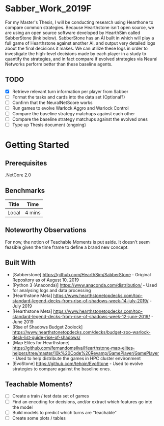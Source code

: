 # Sabber_Work_2019F
For my Master's Thesis, I will be conducting research using Hearthone to compare common strategies. Because Hearthstone isn't open source, we are using an open source software developed by HearthSim called SabberStone (link below). SabberStone has an AI built in which will play a full game of Hearthstone against another AI, and output very detailed logs about the final decisions it makes. We can utilize these logs in order to investigate the high-level decisions made by each player in a study to quantify the strategies, and in fact compare if evolved strategies via Neural Networks perform better than these baseline agents. 

## TODO

- [x] Retrieve relevant turn information per player from Sabber
- [ ] Format the tasks and cards into the data set (Optional?)
- [ ] Confirm that the NeuralNetScore works
- [ ] Run games to evolve Warlock Aggro and Warlock Control
- [ ] Compare the baseline strategy matchups against each other
- [ ] Compare the baseline strategy matchups against the evolved ones
- [ ] Type up Thesis document (ongoing)
 
# Getting Started
## Prerequisites
.NetCore 2.0

## Benchmarks
| Title | Time |
| ----- | ---- |
| Local | 4 mins | 

## Noteworthy Observations
For now, the notion of Teachable Moments is put aside. It doesn't seem feasible given the time frame to define a brand new concept.

## Built With
* [Sabberstone] https://github.com/HearthSim/SabberStone - Original Repository as of August 10, 2019
* [Python 3 (Anaconda)] https://www.anaconda.com/distribution/ - Used for analysing logs and data processing
* [Hearthstone Meta] https://www.hearthstonetopdecks.com/top-standard-legend-decks-from-rise-of-shadows-week-14-july-2019/ - July 2019
* [Hearthstone Meta] https://www.hearthstonetopdecks.com/top-standard-legend-decks-from-rise-of-shadows-week-12-june-2019/ - June 2019
* [Rise of Shadows Budget Zoolock] https://www.hearthstonetopdecks.com/decks/budget-zoo-warlock-deck-list-guide-rise-of-shadows/
* [Map Elites for Hearthstone] https://github.com/fernandomsilva/Hearthstone-map-elites-helpers/tree/master/10k%20Code%20Revamp/GamePlayer/GamePlayer - Used to help distribute the games in HPC cluster environment
* [EvoStone] https://github.com/tehqin/EvoStone - Used to evolve strategies to compare against the baseline ones.




## Teachable Moments?
- [ ] Create a train / test data set of games
- [ ] Find an encoding for decisions, and/or extract which features go into the model
- [ ] Build models to predict which turns are "teachable"
- [ ] Create some plots / tables
